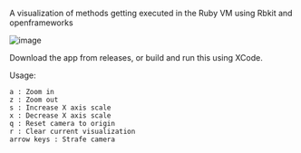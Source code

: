 A visualization of methods getting executed in the Ruby VM using Rbkit and openframeworks

![image](https://cloud.githubusercontent.com/assets/1707078/6378700/10d0f3e8-bd53-11e4-8d53-6afbf68d89a6.png)

Download the app from releases, or build and run this using XCode.

Usage:
```
a : Zoom in
z : Zoom out  
s : Increase X axis scale  
x : Decrease X axis scale
q : Reset camera to origin
r : Clear current visualization
arrow keys : Strafe camera
```

